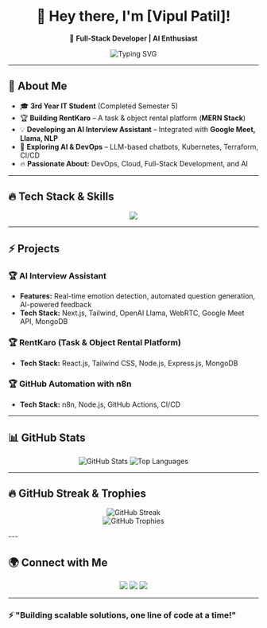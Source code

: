<h1 align="center">👋 Hey there, I'm [Vipul Patil]!</h1>
<p align="center">
  🚀 <strong>  Full-Stack Developer | AI Enthusiast</strong>  
</p>

<p align="center">
  <img src="https://readme-typing-svg.demolab.com?font=Fira+Code&pause=1000&center=true&vCenter=true&width=500&lines=3rd+Year+IT+Student;DevOps+%7C+MERN+%7C+AI+Enthusiast;Building+AI+Interview+Assistant;Working+on+RentKaro+%7C+Freelance+Broker;Striving+for+MAANG+%7C+JP+Morgan+%7C+Goldman+Sachs" alt="Typing SVG">
</p>

---

## 🚀 About Me
- 🎓 **3rd Year IT Student** (Completed Semester 5)  
- 🏆 **Building RentKaro** – A task & object rental platform (**MERN Stack**)  
- 💡 **Developing an AI Interview Assistant** – Integrated with **Google Meet, Llama, NLP**  
- 🤖 **Exploring AI & DevOps** – LLM-based chatbots, Kubernetes, Terraform, CI/CD  
- 🔥 **Passionate About:** DevOps, Cloud, Full-Stack Development, and AI  

---

## 🔥 Tech Stack & Skills  
<p align="center">
  <img src="https://skillicons.dev/icons?i=react,nextjs,nodejs,express,mongodb,tailwind,js,ts,python,docker,kubernetes,aws,git,github,linux,bash,figma,pr,ae" />
</p>

---

## ⚡ Projects  
### 🏆 **AI Interview Assistant**  
- **Features:** Real-time emotion detection, automated question generation, AI-powered feedback  
- **Tech Stack:** Next.js, Tailwind, OpenAI Llama, WebRTC, Google Meet API, MongoDB  

### 🏆 **RentKaro** (Task & Object Rental Platform)  
- **Tech Stack:** React.js, Tailwind CSS, Node.js, Express.js, MongoDB  

### 🏆 **GitHub Automation with n8n**  
- **Tech Stack:** n8n, Node.js, GitHub Actions, CI/CD  

---

## 📊 GitHub Stats  
<p align="center">
  <img src="https://github-readme-stats.vercel.app/api?username=your-username&show_icons=true&theme=radical" alt="GitHub Stats">
  <img src="https://github-readme-stats.vercel.app/api/top-langs/?username=your-username&layout=compact&theme=radical" alt="Top Languages">
</p>

---

## 🔥 GitHub Streak & Trophies  
<p align="center">
  <img src="https://github-readme-streak-stats.herokuapp.com/?user=your-username&theme=radical" alt="GitHub Streak">
  <br>
  <img src="https://github-profile-trophy.vercel.app/?username=your-username&theme=radical" alt="GitHub Trophies">
</p> 
---

## 🌍 Connect with Me  
<p align="center">
  <a href="mailto:vipulpatil2500@gmail.com"><img src="https://img.shields.io/badge/Email-D14836?style=for-the-badge&logo=gmail&logoColor=white"/></a>
  <a href="https://www.linkedin.com/in/vipul-space/"><img src="https://img.shields.io/badge/LinkedIn-0077B5?style=for-the-badge&logo=linkedin&logoColor=white"/></a>
  <a href="https://github.com/vipul-space23"><img src="https://img.shields.io/badge/GitHub-100000?style=for-the-badge&logo=github&logoColor=white"/></a>
</p>

---

### ⚡ "Building scalable solutions, one line of code at a time!"  
